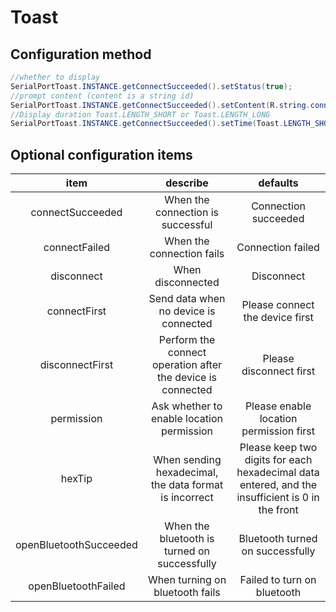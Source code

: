 # Toast

## Configuration method

```java
//whether to display
SerialPortToast.INSTANCE.getConnectSucceeded().setStatus(true);
//prompt content (content is a string id)
SerialPortToast.INSTANCE.getConnectSucceeded().setContent(R.string.connectSucceededToast);
//Display duration Toast.LENGTH_SHORT or Toast.LENGTH_LONG
SerialPortToast.INSTANCE.getConnectSucceeded().setTime(Toast.LENGTH_SHORT);
```

## Optional configuration items

|          item          |                          describe                           |                           defaults                           |
| :--------------------: | :---------------------------------------------------------: | :----------------------------------------------------------: |
|    connectSucceeded    |              When the connection is successful              |                     Connection succeeded                     |
|     connectFailed      |                  When the connection fails                  |                      Connection failed                       |
|       disconnect       |                      When disconnected                      |                          Disconnect                          |
|      connectFirst      |            Send data when no device is connected            |               Please connect the device first                |
|    disconnectFirst     | Perform the connect operation after the device is connected |                   Please disconnect first                    |
|       permission       |          Ask whether to enable location permission          |           Please enable location permission first            |
|         hexTip         |   When sending hexadecimal, the data format is incorrect    | Please keep two digits for each hexadecimal data entered, and the insufficient is 0 in the front |
| openBluetoothSucceeded |        When the bluetooth is turned on successfully         |               Bluetooth turned on successfully               |
|  openBluetoothFailed   |               When turning on bluetooth fails               |                 Failed to turn on bluetooth                  |